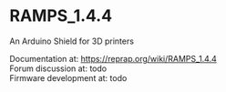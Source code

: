 # RAMPS_1.4.4
An Arduino Shield for 3D printers

Documentation at: https://reprap.org/wiki/RAMPS_1.4.4<br>
Forum discussion at: todo<br>
Firmware development at: todo
